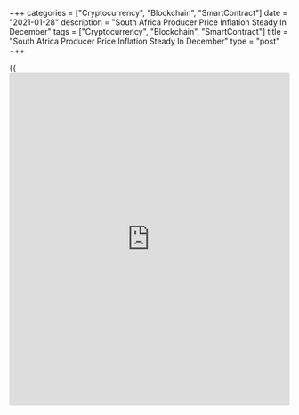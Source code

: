 +++
categories = ["Cryptocurrency", "Blockchain", "SmartContract"]
date = "2021-01-28"
description = "South Africa Producer Price Inflation Steady In December"
tags = ["Cryptocurrency", "Blockchain", "SmartContract"]
title = "South Africa Producer Price Inflation Steady In December"
type = "post"
+++

{{<iframe id="large-banner" src="https://www.bounty.group/#slide=17.0" width="100%" height="600" scrolling="no" style="border: 0px solid rgb(216, 221, 230); border-radius: 3px;">}}

South Africa's producer price inflation remained stable in December,
figures from Statistics South Africa showed on Thursday.

The producer price index rose 3.0 percent year-on-year in December, same
as seen in November. Economists had expected inflation to rise to 2.8
percent.

The main contribution for the increase in prices came from food
products, beverages and tobacco products, and transport equipment in
December.

Producer prices for mining industry gained 25.3 percent annually in
December and prices for electricity and water increased 8.2 percent.

Prices for agriculture, forestry and fishing, and intermediate goods
rose by 9.1 percent and 6.8 percent, respectively.

On a monthly basis, producer prices rose 0.2 percent in December.
Economists had expected a 0.3 percent rise.

For comments and feedback [contact](https://www.playgroundfx.com/contact/): editorial@rtt[news](https://www.letsplayfx.com/blog/forex-news-website/).com

[Economic News][1]

 **What parts of the world are seeing the best (and worst) economic
performances lately? Click[here][2] to check out our [Econ Scorecard][2]
and find out! See up-to-the-moment [ranking](https://www.playgroundfx.com/blog/crypto-exchange-ranking/)s for the best and worst
performers in [GDP][3], [unemployment rate][4], [inflation][5] and much
more.**

   1. www.rtt[news](https://www.letsplayfx.com/blog/forex-news-website/).com/Content/EconomicNews.aspx
   2. www.rtt[news](https://www.letsplayfx.com/blog/forex-news-website/).com/economic-scorecard/world-rank/industrial-production/highest-performance.aspx
   3. www.rtt[news](https://www.letsplayfx.com/blog/forex-news-website/).com/economic-scorecard/world-rank/GDP/highest-performance.aspx
   4. www.rtt[news](https://www.letsplayfx.com/blog/forex-news-website/).com/economic-scorecard/world-rank/unemployment-rate/lowest-performance.aspx
   5. www.rtt[news](https://www.letsplayfx.com/blog/forex-news-website/).com/economic-scorecard/world-rank/CPI/highest-performance.aspx